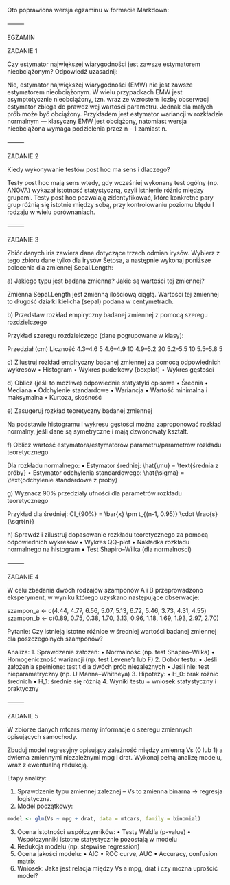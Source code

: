 Oto poprawiona wersja egzaminu w formacie Markdown:

⸻

EGZAMIN

ZADANIE 1

Czy estymator największej wiarygodności jest zawsze estymatorem nieobciążonym?
Odpowiedź uzasadnij:

Nie, estymator największej wiarygodności (EMW) nie jest zawsze estymatorem nieobciążonym. W wielu przypadkach EMW jest asymptotycznie nieobciążony, tzn. wraz ze wzrostem liczby obserwacji estymator zbiega do prawdziwej wartości parametru. Jednak dla małych prób może być obciążony. Przykładem jest estymator wariancji w rozkładzie normalnym — klasyczny EMW jest obciążony, natomiast wersja nieobciążona wymaga podzielenia przez n - 1 zamiast n.

⸻

ZADANIE 2

Kiedy wykonywanie testów post hoc ma sens i dlaczego?

Testy post hoc mają sens wtedy, gdy wcześniej wykonany test ogólny (np. ANOVA) wykazał istotność statystyczną, czyli istnienie różnic między grupami. Testy post hoc pozwalają zidentyfikować, które konkretne pary grup różnią się istotnie między sobą, przy kontrolowaniu poziomu błędu I rodzaju w wielu porównaniach.

⸻

ZADANIE 3

Zbiór danych iris zawiera dane dotyczące trzech odmian irysów. Wybierz z tego zbioru dane tylko dla irysów Setosa, a następnie wykonaj poniższe polecenia dla zmiennej Sepal.Length:

a) Jakiego typu jest badana zmienna? Jakie są wartości tej zmiennej?

Zmienna Sepal.Length jest zmienną ilościową ciągłą. Wartości tej zmiennej to długość działki kielicha (sepal) podana w centymetrach.

b) Przedstaw rozkład empiryczny badanej zmiennej z pomocą szeregu rozdzielczego

Przykład szeregu rozdzielczego (dane pogrupowane w klasy):

Przedział (cm)	Liczność
4.3–4.6	5
4.6–4.9	10
4.9–5.2	20
5.2–5.5	10
5.5–5.8	5

c) Zilustruj rozkład empiryczny badanej zmiennej za pomocą odpowiednich wykresów
	•	Histogram
	•	Wykres pudełkowy (boxplot)
	•	Wykres gęstości

d) Oblicz (jeśli to możliwe) odpowiednie statystyki opisowe
	•	Średnia
	•	Mediana
	•	Odchylenie standardowe
	•	Wariancja
	•	Wartość minimalna i maksymalna
	•	Kurtoza, skośność

e) Zasugeruj rozkład teoretyczny badanej zmiennej

Na podstawie histogramu i wykresu gęstości można zaproponować rozkład normalny, jeśli dane są symetryczne i mają dzwonowaty kształt.

f) Oblicz wartość estymatora/estymatorów parametru/parametrów rozkładu teoretycznego

Dla rozkładu normalnego:
	•	Estymator średniej: \hat{\mu} = \text{średnia z próby}
	•	Estymator odchylenia standardowego: \hat{\sigma} = \text{odchylenie standardowe z próby}

g) Wyznacz 90% przedziały ufności dla parametrów rozkładu teoretycznego

Przykład dla średniej:
CI_{90\%} = \bar{x} \pm t_{(n-1, 0.95)} \cdot \frac{s}{\sqrt{n}}

h) Sprawdź i zilustruj dopasowanie rozkładu teoretycznego za pomocą odpowiednich wykresów
	•	Wykres QQ-plot
	•	Nakładka rozkładu normalnego na histogram
	•	Test Shapiro–Wilka (dla normalności)

⸻

ZADANIE 4

W celu zbadania dwóch rodzajów szamponów A i B przeprowadzono eksperyment, w wyniku którego uzyskano następujące obserwacje:

szampon_a <- c(4.44, 4.77, 6.56, 5.07, 5.13, 6.72, 5.46, 3.73, 4.31, 4.55)
szampon_b <- c(0.89, 0.75, 0.38, 1.70, 3.13, 0.96, 1.18, 1.69, 1.93, 2.97, 2.70)

Pytanie: Czy istnieją istotne różnice w średniej wartości badanej zmiennej dla poszczególnych szamponów?

Analiza:
	1.	Sprawdzenie założeń:
	•	Normalność (np. test Shapiro–Wilka)
	•	Homogeniczność wariancji (np. test Levene’a lub F)
	2.	Dobór testu:
	•	Jeśli założenia spełnione: test t dla dwóch prób niezależnych
	•	Jeśli nie: test nieparametryczny (np. U Manna–Whitneya)
	3.	Hipotezy:
	•	H_0: brak różnic średnich
	•	H_1: średnie się różnią
	4.	Wyniki testu + wniosek statystyczny i praktyczny

⸻

ZADANIE 5

W zbiorze danych mtcars mamy informacje o szeregu zmiennych opisujących samochody.

Zbuduj model regresyjny opisujący zależność między zmienną Vs (0 lub 1) a dwiema zmiennymi niezależnymi mpg i drat. Wykonaj pełną analizę modelu, wraz z ewentualną redukcją.

Etapy analizy:
1.	Sprawdzenie typu zmiennej zależnej – Vs to zmienna binarna → regresja logistyczna.
2.	Model początkowy:

```r
model <- glm(Vs ~ mpg + drat, data = mtcars, family = binomial)
```

3.	Ocena istotności współczynników:
	•	Testy Wald’a (p-value)
	•	Współczynniki istotne statystycznie pozostają w modelu
4.	Redukcja modelu (np. stepwise regression)
5.	Ocena jakości modelu:
	•	AIC
	•	ROC curve, AUC
	•	Accuracy, confusion matrix
6.	Wniosek: Jaka jest relacja między Vs a mpg, drat i czy można uprościć model?
